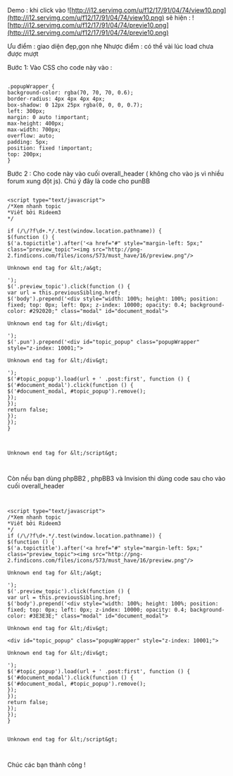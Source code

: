 Demo :
khi click vào
![http://i12.servimg.com/u/f12/17/91/04/74/view10.png](http://i12.servimg.com/u/f12/17/91/04/74/view10.png)
sẽ hiện :
![http://i12.servimg.com/u/f12/17/91/04/74/previe10.png](http://i12.servimg.com/u/f12/17/91/04/74/previe10.png)

Ưu điểm : giao diện đẹp,gọn nhẹ
Nhược điểm : có thể vài lúc load chưa được mượt


Bước 1:
Vào CSS cho code này vào :

```

.popupWrapper {
background-color: rgba(70, 70, 70, 0.6);
border-radius: 4px 4px 4px 4px;
box-shadow: 0 12px 25px rgba(0, 0, 0, 0.7);
left: 300px;
margin: 0 auto !important;
max-height: 400px;
max-width: 700px;
overflow: auto;
padding: 5px;
position: fixed !important;
top: 200px;
}

```

Bước 2 :
Cho code này vào cuối overall\_header ( không cho vào js vì nhiều forum xung đột js).
Chú ý đây là code cho punBB

```

<script type="text/javascript">
/*Xem nhanh topic
*Viết bởi Rideem3
*/

if (/\/?f\d+.*/.test(window.location.pathname)) {
$(function () {
$('a.topictitle').after('<a href="#" style="margin-left: 5px;" class="preview_topic"><img src="http://png-2.findicons.com/files/icons/573/must_have/16/preview.png"/>

Unknown end tag for &lt;/a&gt;

');
$('.preview_topic').click(function () {
var url = this.previousSibling.href;
$('body').prepend('<div style="width: 100%; height: 100%; position: fixed; top: 0px; left: 0px; z-index: 10000; opacity: 0.4; background-color: #292020;" class="modal" id="document_modal">

Unknown end tag for &lt;/div&gt;

');
$('.pun').prepend('<div id="topic_popup" class="popupWrapper" style="z-index: 10001;">

Unknown end tag for &lt;/div&gt;

');
$('#topic_popup').load(url + ' .post:first', function () {
$('#document_modal').click(function () {
$('#document_modal, #topic_popup').remove();
});
});
return false;
});
});
}



Unknown end tag for &lt;/script&gt;



```


Còn nếu bạn dùng phpBB2 , phpBB3 và Invision thi dùng code sau cho vào cuối overall\_header

```


<script type="text/javascript">
/*Xem nhanh topic
*Viết bởi Rideem3
*/
if (/\/?f\d+.*/.test(window.location.pathname)) {
$(function () {
$('a.topictitle').after('<a href="#" style="margin-left: 5px;" class="preview_topic"><img src="http://png-2.findicons.com/files/icons/573/must_have/16/preview.png"/>

Unknown end tag for &lt;/a&gt;

');
$('.preview_topic').click(function () {
var url = this.previousSibling.href;
$('body').prepend('<div style="width: 100%; height: 100%; position: fixed; top: 0px; left: 0px; z-index: 10000; opacity: 0.4; background-color: #3E3E3E;" class="modal" id="document_modal">

Unknown end tag for &lt;/div&gt;

<div id="topic_popup" class="popupWrapper" style="z-index: 10001;">

Unknown end tag for &lt;/div&gt;

');
$('#topic_popup').load(url + ' .post:first', function () {
$('#document_modal').click(function () {
$('#document_modal, #topic_popup').remove();
});
});
return false;
});
});
}


Unknown end tag for &lt;/script&gt;



```



Chúc các bạn thành công !